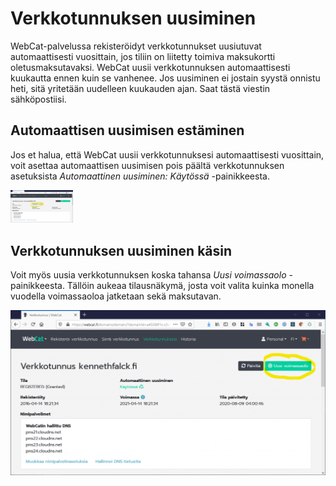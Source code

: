 # Verkkotunnuksen uusiminen

WebCat-palvelussa rekisteröidyt verkkotunnukset uusiutuvat automaattisesti vuosittain, jos tiliin on liitetty toimiva maksukortti oletusmaksutavaksi. WebCat uusii verkkotunnuksen automaattisesti kuukautta ennen kuin se vanhenee. Jos uusiminen ei jostain syystä onnistu heti, sitä yritetään uudelleen kuukauden ajan. Saat tästä viestin sähköpostiisi.

## Automaattisen uusimisen estäminen

Jos et halua, että WebCat uusii verkkotunnuksesi automaattisesti vuosittain, voit asettaa automaattisen uusimisen pois päältä verkkotunnuksen asetuksista *Automaattinen uusiminen: Käytössä* -painikkeesta.

<img src="images/renew-domain-1-1024x537.png" width="100">

## Verkkotunnuksen uusiminen käsin

Voit myös uusia verkkotunnuksen koska tahansa *Uusi voimassaolo* -painikkeesta. Tällöin aukeaa tilausnäkymä, josta voit valita kuinka monella vuodella voimassaoloa jatketaan sekä maksutavan.

![Image 2](images/renew-domain-2-1024x537.png)
